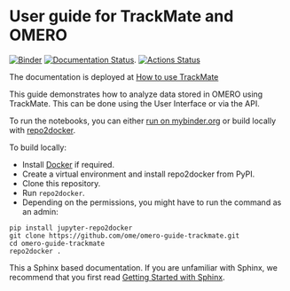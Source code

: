 # User guide for TrackMate and OMERO
[![Binder](https://mybinder.org/badge_logo.svg)](https://mybinder.org/v2/gh/ome/omero-guide-trackmate/master?filepath=notebooks)
[![Documentation Status](https://readthedocs.org/projects/omero-guide-trackmate/badge/?version=latest)](https://omero-guides.readthedocs.io/en/latest/trackmate/docs/index.html).
[![Actions Status](https://github.com/ome/omero-guide-trackmate/workflows/repo2docker/badge.svg)](https://github.com/ome/omero-guide-trackmate/actions)

The documentation is deployed at [How to use TrackMate](https://omero-guides.readthedocs.io/en/latest/trackmate/docs/index.html)

This guide demonstrates how to analyze data stored in OMERO using TrackMate.
This can be done using the User Interface or via the API.


To run the notebooks, you can either [run on mybinder.org](https://mybinder.org/v2/gh/ome/omero-guide-trackmate/master?filepath=notebooks) or build locally with [repo2docker](https://repo2docker.readthedocs.io/).

To build locally:

 * Install [Docker](https://www.docker.com/) if required.
 * Create a virtual environment and install repo2docker from PyPI.
 * Clone this repository.
 * Run ``repo2docker``. 
 * Depending on the permissions, you might have to run the command as an admin:

```
pip install jupyter-repo2docker
git clone https://github.com/ome/omero-guide-trackmate.git
cd omero-guide-trackmate
repo2docker .
```

This a Sphinx based documentation. 
If you are unfamiliar with Sphinx, we recommend that you first read 
[Getting Started with Sphinx](https://docs.readthedocs.io/en/stable/intro/getting-started-with-sphinx.html).
